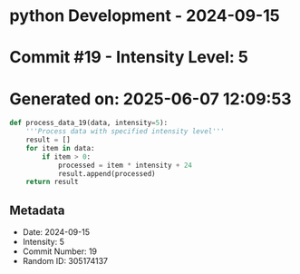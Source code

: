 ﻿# python Development - 2024-09-15
# Commit #19 - Intensity Level: 5
# Generated on: 2025-06-07 12:09:53
```python
def process_data_19(data, intensity=5):
    '''Process data with specified intensity level'''
    result = []
    for item in data:
        if item > 0:
            processed = item * intensity + 24
            result.append(processed)
    return result
```
## Metadata
- Date: 2024-09-15
- Intensity: 5
- Commit Number: 19
- Random ID: 305174137

